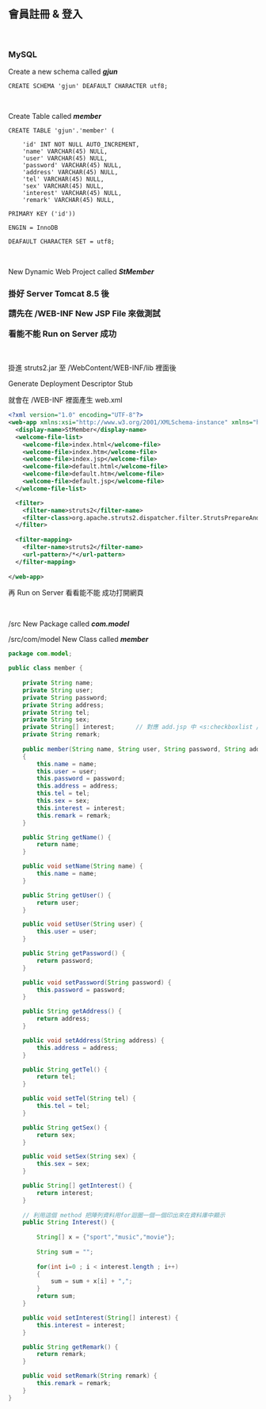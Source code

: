 ## 會員註冊 & 登入

<br>

### MySQL

Create a new schema called ***gjun***

```mysql
CREATE SCHEMA 'gjun' DEAFAULT CHARACTER utf8;
```

<br>

Create Table called ***member***

```mysql
CREATE TABLE 'gjun'.'member' (

	'id' INT NOT NULL AUTO_INCREMENT,
	'name' VARCHAR(45) NULL,
	'user' VARCHAR(45) NULL,
	'password' VARCHAR(45) NULL,
	'address' VARCHAR(45) NULL,
	'tel' VARCHAR(45) NULL,
	'sex' VARCHAR(45) NULL,
	'interest' VARCHAR(45) NULL,
	'remark' VARCHAR(45) NULL,
	
PRIMARY KEY ('id'))

ENGIN = InnoDB

DEAFAULT CHARACTER SET = utf8;
```

<br>

New Dynamic Web Project called ***StMember***

<h3>

掛好 Server Tomcat 8.5 後

請先在 /WEB-INF New JSP File 來做測試

看能不能 Run on Server 成功

</h3>

<br>

掛進 struts2.jar 至 /WebContent/WEB-INF/lib 裡面後

Generate Deployment Descriptor Stub

就會在 /WEB-INF 裡面產生 web.xml

```xml
<?xml version="1.0" encoding="UTF-8"?>
<web-app xmlns:xsi="http://www.w3.org/2001/XMLSchema-instance" xmlns="http://xmlns.jcp.org/xml/ns/javaee" xsi:schemaLocation="http://xmlns.jcp.org/xml/ns/javaee http://xmlns.jcp.org/xml/ns/javaee/web-app_3_1.xsd" version="3.1">
  <display-name>StMember</display-name>
  <welcome-file-list>
    <welcome-file>index.html</welcome-file>
    <welcome-file>index.htm</welcome-file>
    <welcome-file>index.jsp</welcome-file>
    <welcome-file>default.html</welcome-file>
    <welcome-file>default.htm</welcome-file>
    <welcome-file>default.jsp</welcome-file>
  </welcome-file-list>

  <filter>
  	<filter-name>struts2</filter-name>
  	<filter-class>org.apache.struts2.dispatcher.filter.StrutsPrepareAndExecuteFilter</filter-class>
  </filter>
  
  <filter-mapping>
  	<filter-name>struts2</filter-name>
  	<url-pattern>/*</url-pattern>
  </filter-mapping>
  
</web-app>
```

再 Run on Server 看看能不能 成功打開網頁

<br>

/src New Package called ***com.model***

/src/com/model New Class called ***member***

```java
package com.model;

public class member {
	
	private String name;
	private String user;
	private String password;
	private String address;
	private String tel;
	private String sex;
	private String[] interest;		// 對應 add.jsp 中 <s:checkboxlist /> 的 list 是陣列
	private String remark;
	
	public member(String name, String user, String password, String address, String tel, String sex, String[] interest, String remark)
	{
		this.name = name;
		this.user = user;
		this.password = password;
		this.address = address;
		this.tel = tel;
		this.sex = sex;
		this.interest = interest;
		this.remark = remark;
	}

	public String getName() {
		return name;
	}

	public void setName(String name) {
		this.name = name;
	}

	public String getUser() {
		return user;
	}

	public void setUser(String user) {
		this.user = user;
	}

	public String getPassword() {
		return password;
	}

	public void setPassword(String password) {
		this.password = password;
	}

	public String getAddress() {
		return address;
	}

	public void setAddress(String address) {
		this.address = address;
	}

	public String getTel() {
		return tel;
	}

	public void setTel(String tel) {
		this.tel = tel;
	}

	public String getSex() {
		return sex;
	}

	public void setSex(String sex) {
		this.sex = sex;
	}

	public String[] getInterest() {
		return interest;
	}
	
	// 利用這個 method 把陣列資料用for迴圈一個一個印出來在資料庫中顯示
	public String Interest() {
		
		String[] x = {"sport","music","movie"};
		
		String sum = "";
		
		for(int i=0 ; i < interest.length ; i++) 
		{
			sum = sum + x[i] + ",";
		}
		return sum;
	}

	public void setInterest(String[] interest) {
		this.interest = interest;
	}

	public String getRemark() {
		return remark;
	}

	public void setRemark(String remark) {
		this.remark = remark;
	}
}
```

<br>

